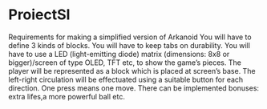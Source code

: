 # ProiectSI
Requirements for making a simplified version of Arkanoid
You will have to define 3 kinds of blocks. You will have to keep tabs on durability.
You will have to use a LED (light-emitting diode) matrix (dimensions: 8x8 or bigger)/screen of type OLED, TFT etc, to show the game’s pieces.
The player will be represented as a block which is placed at screen’s base.
The left-right circulation will be effectuated using a suitable button for each direction. One press means one move.
There can be implemented bonuses: extra lifes,a more powerful ball etc.

